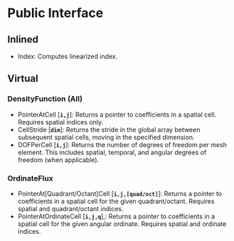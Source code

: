 # Public Interface

## Inlined

- Index: Computes linearized index.

## Virtual 

### DensityFunction (All)

- PointerAtCell [**<code>i,j</code>**]: Returns a pointer to coefficients in a spatial cell. Requires spatial indices only.
- CellStride [**<code>dim</code>**]: Returns the stride in the global array between subsequent spatial cells, moving in the specified dimension.
- DOFPerCell [**<code>i,j</code>**]: Returns the number of degrees of freedom per mesh element. This includes spatial, temporal, and angular degrees of freedom (when applicable).

### OrdinateFlux

- PointerAt[Quadrant/Octant]Cell [**<code>i,j,[quad/oct]</code>**]: Returns a pointer to coefficients in a spatial cell for the given quadrant/octant. Requires spatial and quadrant/octant indices.
- PointerAtOrdinateCell [**<code>i,j,q</code>**],: Returns a pointer to coefficients in a spatial cell for the given angular ordinate. Requires spatial and ordinate indices.